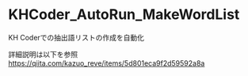 # KHCoder_AutoRun_MakeWordList
 KH Coderでの抽出語リストの作成を自動化

詳細説明は以下を参照  
https://qiita.com/kazuo_reve/items/5d801eca9f2d59592a8a

